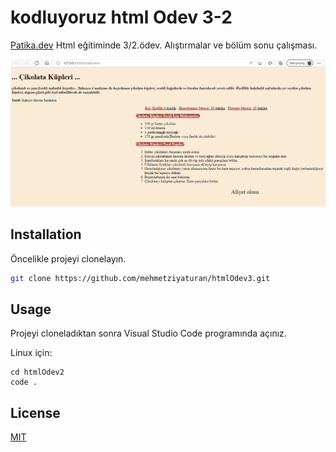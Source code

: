 # kodluyoruz html Odev 3-2

[Patika.dev](https://www.patika.dev) Html eğitiminde 3/2.ödev. Alıştırmalar ve bölüm sonu çalışması.

![proje resmi1](img/png1.PNG)

## Installation
Öncelikle projeyi clonelayın.
```bash
git clone https://github.com/mehmetziyaturan/htmlOdev3.git
```

## Usage
Projeyi cloneladıktan sonra Visual Studio Code programında açınız.

Linux için:
```linux
cd htmlOdev2
code .
```

## License
[MIT](https://choosealicense.com/licenses/mit/)
